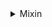 <details>
  <summary>Mixin</summary>

  ### Mixin

Mixin은 객체 지향 프로그래밍에서 여러 클래스나 객체의 기닝을 결합하여 새로운 기능을 가진 객체를 생성하는 패턴이다 

```javascript
const canFly = {
    fly() {
        console.log("Flying!");
    }
};

const canSwim = {
    swim() {
        console.log("Swimming!");
    }
};

const duck = Object.assign({}, canFly, canSwim);

duck.fly(); // "Flying!"
duck.swim(); // "Swimming!"
```


```javascript
function Flyable(Base) {
    return class extends Base {
        fly() {
            console.log("Flying!");
        }
    };
}

function Swimmable(Base) {
    return class extends Base {
        swim() {
            console.log("Swimming!");
        }
    };
}

class Animal {}

class Duck extends Flyable(Swimmable(Animal)) {}

const duck = new Duck();
duck.fly(); // "Flying!"
duck.swim(); // "Swimming!"

```




```javascript
function Flyable(Base) {
    return class extends Base {
        fly() {
            console.log("Flying!");
        }
    };
}


```
- 위의 코드는 클래스 상속: class extends Base는 Base 클래스를 상속받아 새로운 클래스를 정의한다. 이 클래스는 Base의 모든 속성과 메서드를 가지게 된다.
- fly() 메서드는 새로 생성된 클래스에 추가되는 메서드이다. 따라서 Base 클래스에는 이 메서드가 없더라도, 상속된 클래스에서는 사용할 수 있다.



### 예시 
```javascript

// 데이터베이스 믹스인 정의
const dbMixin = {
    db: {}, // 간단한 객체로 데이터베이스 역할
    create(key, value) {
        this.db[key] = value;
        console.log(`Created: ${key} -> ${value}`);
    },
    read(key) {
        const value = this.db[key];
        console.log(`Read: ${key} -> ${value}`);
        return value;
    },
    update(key, value) {
        if (this.db[key]) {
            this.db[key] = value;
            console.log(`Updated: ${key} -> ${value}`);
        } else {
            console.log(`Error: ${key} does not exist.`);
        }
    },
    delete(key) {
        if (this.db[key]) {
            delete this.db[key];
            console.log(`Deleted: ${key}`);
        } else {
            console.log(`Error: ${key} does not exist.`);
        }
    }
};

// 사용자 객체 생성
const userDB = {
    name: 'UserDatabase'
};

// 믹스인 적용
applyMixins(userDB, dbMixin);

// 사용 예시
userDB.create('user1', { name: 'Alice', age: 25 });
userDB.create('user2', { name: 'Bob', age: 30 });

userDB.read('user1'); // Read: user1 -> [object Object]
userDB.update('user1', { name: 'Alice', age: 26 });
userDB.read('user1'); // Read: user1 -> [object Object]

userDB.delete('user2'); // Deleted: user2
userDB.read('user2');    // Read: user2 -> undefined

```

</details>